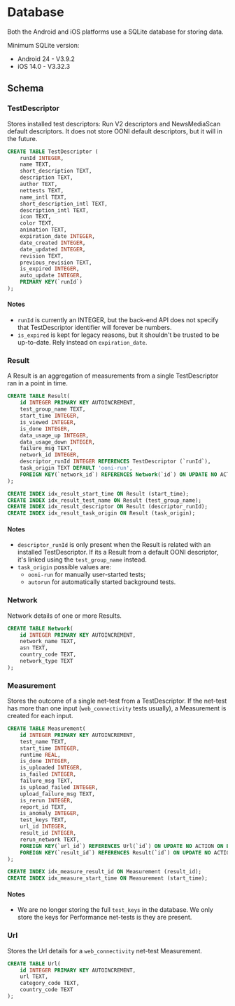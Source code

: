 # Database

Both the Android and iOS platforms use a SQLite database for storing data.

Minimum SQLite version:
- Android 24 - V3.9.2
- iOS 14.0 - V3.32.3

## Schema

### TestDescriptor

Stores installed test descriptors: Run V2 descriptors and NewsMediaScan default descriptors.
It does not store OONI default descriptors, but it will in the future.

```sql
CREATE TABLE TestDescriptor (
    runId INTEGER,
    name TEXT,
    short_description TEXT,
    description TEXT,
    author TEXT,
    nettests TEXT,
    name_intl TEXT,
    short_description_intl TEXT,
    description_intl TEXT,
    icon TEXT,
    color TEXT,
    animation TEXT,
    expiration_date INTEGER,
    date_created INTEGER,
    date_updated INTEGER,
    revision TEXT,
    previous_revision TEXT,
    is_expired INTEGER,
    auto_update INTEGER,
    PRIMARY KEY(`runId`)
);
```

#### Notes

* `runId` is currently an INTEGER, but the back-end API does not specify that TestDescriptor identifier will forever be numbers.
* `is_expired` is kept for legacy reasons, but it shouldn't be trusted to be up-to-date.
Rely instead on `expiration_date`.

### Result

A Result is an aggregation of measurements from a single TestDescriptor ran in a point in time.

```sql
CREATE TABLE Result(
    id INTEGER PRIMARY KEY AUTOINCREMENT,
    test_group_name TEXT,
    start_time INTEGER,
    is_viewed INTEGER,
    is_done INTEGER,
    data_usage_up INTEGER,
    data_usage_down INTEGER,
    failure_msg TEXT,
    network_id INTEGER,
    descriptor_runId INTEGER REFERENCES TestDescriptor (`runId`),
    task_origin TEXT DEFAULT 'ooni-run',
    FOREIGN KEY(`network_id`) REFERENCES Network(`id`) ON UPDATE NO ACTION ON DELETE NO ACTION
);

CREATE INDEX idx_result_start_time ON Result (start_time);
CREATE INDEX idx_result_test_name ON Result (test_group_name);
CREATE INDEX idx_result_descriptor ON Result (descriptor_runId);
CREATE INDEX idx_result_task_origin ON Result (task_origin);
```

#### Notes

* `descriptor_runId` is only present when the Result is related with an installed TestDescriptor.
If its a Result from a default OONI descriptor, it's linked using the `test_group_name` instead.
* `task_origin` possible values are:
  * `ooni-run` for manually user-started tests;
  * `autorun` for automatically started background tests.

### Network

Network details of one or more Results.

```sql
CREATE TABLE Network(
    id INTEGER PRIMARY KEY AUTOINCREMENT,
    network_name TEXT,
    asn TEXT,
    country_code TEXT,
    network_type TEXT
);
```

### Measurement

Stores the outcome of a single net-test from a TestDescriptor. If the net-test has more than
one input (`web_connectivity` tests usually), a Measurement is created for each input.

```sql
CREATE TABLE Measurement(
    id INTEGER PRIMARY KEY AUTOINCREMENT,
    test_name TEXT,
    start_time INTEGER,
    runtime REAL,
    is_done INTEGER,
    is_uploaded INTEGER,
    is_failed INTEGER,
    failure_msg TEXT,
    is_upload_failed INTEGER,
    upload_failure_msg TEXT,
    is_rerun INTEGER,
    report_id TEXT,
    is_anomaly INTEGER,
    test_keys TEXT,
    url_id INTEGER,
    result_id INTEGER,
    rerun_network TEXT,
    FOREIGN KEY(`url_id`) REFERENCES Url(`id`) ON UPDATE NO ACTION ON DELETE NO ACTION,
    FOREIGN KEY(`result_id`) REFERENCES Result(`id`) ON UPDATE NO ACTION ON DELETE NO ACTION
);

CREATE INDEX idx_measure_result_id ON Measurement (result_id);
CREATE INDEX idx_measure_start_time ON Measurement (start_time);
```

#### Notes

* We are no longer storing the full `test_keys` in the database. We only store the keys for
Performance net-tests is they are present.

### Url

Stores the Url details for a `web_connectivity` net-test Measurement.

```sql
CREATE TABLE Url(
    id INTEGER PRIMARY KEY AUTOINCREMENT,
    url TEXT,
    category_code TEXT,
    country_code TEXT
);
```
